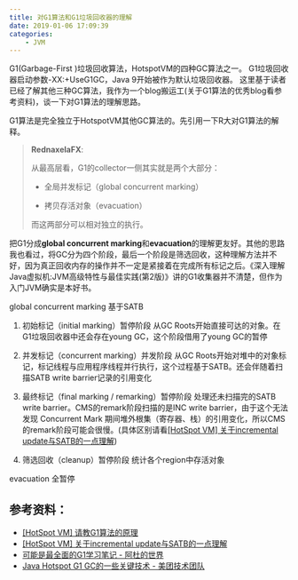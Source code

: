 ```yaml
---
title: 对G1算法和G1垃圾回收器的理解
date: 2019-01-06 17:09:39
categories: 
	- JVM
---
```


G1(Garbage-First )垃圾回收算法，HotspotVM的四种GC算法之一。
G1垃圾回收器启动参数-XX:+UseG1GC，Java 9开始被作为默认垃圾回收器。
这里基于读者已经了解其他三种GC算法，我作为一个blog搬运工(关于G1算法的优秀blog看参考资料)，谈一下对G1算法的理解思路。

G1算法是完全独立于HotspotVM其他GC算法的。先引用一下R大对G1算法的解释。

> **RednaxelaFX**:
> 
> 从最高层看，G1的collector一侧其实就是两个大部分： 
> 
>* 全局并发标记（global concurrent marking） 
>
>* 拷贝存活对象（evacuation） 
>
>而这两部分可以相对独立的执行。 

把G1分成**global concurrent marking**和**evacuation**的理解更友好。其他的思路我也看过，将GC分为四个阶段，最后一个阶段是筛选回收，这种理解方法并不好，因为真正回收内存的操作并不一定是紧接着在完成所有标记之后。《深入理解Java虚拟机:JVM高级特性与最佳实践(第2版)》讲的G1收集器并不清楚，但作为入门JVM确实是本好书。

global concurrent marking 基于SATB

1. 初始标记（initial marking）暂停阶段
从GC Roots开始直接可达的对象。在G1垃圾回收器中还会存在young GC，这个阶段借用了young GC的暂停

2. 并发标记（concurrent marking）并发阶段
从GC Roots开始对堆中的对象标记，标记线程与应用程序线程并行执行，这个过程基于SATB。还会伴随着扫描SATB write barrier记录的引用变化

3. 最终标记（final marking / remarking）暂停阶段
处理还未扫描完的SATB write barrier。CMS的remark阶段扫描的是INC write barrier，由于这个无法发现 Concurrent Mark 期间堆外根集（寄存器、栈）的引用变化，所以CMS的remark阶段可能会很慢。(具体区别请看[[HotSpot VM] 关于incremental update与SATB的一点理解](https://link.zhihu.com/?target=http%3A//hllvm.group.iteye.com/group/topic/44529))

4. 筛选回收（cleanup）暂停阶段
统计各个region中存活对象

evacuation 全暂停





参考资料：
---

- [[HotSpot VM] 请教G1算法的原理](https://hllvm-group.iteye.com/group/topic/44381#post-272188)
- [[HotSpot VM] 关于incremental update与SATB的一点理解](https://link.zhihu.com/?target=http%3A//hllvm.group.iteye.com/group/topic/44529)
- [可能是最全面的G1学习笔记 - 阿杜的世界](https://cloud.tencent.com/developer/article/1378263)
- [Java Hotspot G1 GC的一些关键技术 - 美团技术团队](https://tech.meituan.com/g1.html)
